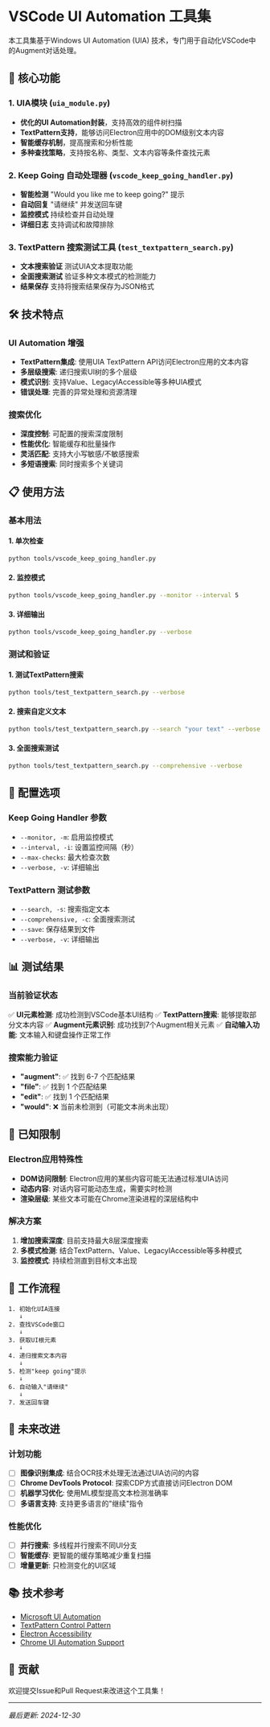 # VSCode UI Automation 工具集

本工具集基于Windows UI Automation (UIA) 技术，专门用于自动化VSCode中的Augment对话处理。

## 🚀 核心功能

### 1. UIA模块 (`uia_module.py`)
- **优化的UI Automation封装**，支持高效的组件树扫描
- **TextPattern支持**，能够访问Electron应用中的DOM级别文本内容
- **智能缓存机制**，提高搜索和分析性能
- **多种查找策略**，支持按名称、类型、文本内容等条件查找元素

### 2. Keep Going 自动处理器 (`vscode_keep_going_handler.py`)
- **智能检测** "Would you like me to keep going?" 提示
- **自动回复** "请继续" 并发送回车键
- **监控模式** 持续检查并自动处理
- **详细日志** 支持调试和故障排除

### 3. TextPattern 搜索测试工具 (`test_textpattern_search.py`)
- **文本搜索验证** 测试UIA文本提取功能
- **全面搜索测试** 验证多种文本模式的检测能力
- **结果保存** 支持将搜索结果保存为JSON格式

## 🛠️ 技术特点

### UI Automation 增强
- **TextPattern集成**: 使用UIA TextPattern API访问Electron应用的文本内容
- **多层级搜索**: 递归搜索UI树的多个层级
- **模式识别**: 支持Value、LegacyIAccessible等多种UIA模式
- **错误处理**: 完善的异常处理和资源清理

### 搜索优化
- **深度控制**: 可配置的搜索深度限制
- **性能优化**: 智能缓存和批量操作
- **灵活匹配**: 支持大小写敏感/不敏感搜索
- **多短语搜索**: 同时搜索多个关键词

## 📋 使用方法

### 基本用法

#### 1. 单次检查
```bash
python tools/vscode_keep_going_handler.py
```

#### 2. 监控模式
```bash
python tools/vscode_keep_going_handler.py --monitor --interval 5
```

#### 3. 详细输出
```bash
python tools/vscode_keep_going_handler.py --verbose
```

### 测试和验证

#### 1. 测试TextPattern搜索
```bash
python tools/test_textpattern_search.py --verbose
```

#### 2. 搜索自定义文本
```bash
python tools/test_textpattern_search.py --search "your text" --verbose
```

#### 3. 全面搜索测试
```bash
python tools/test_textpattern_search.py --comprehensive --verbose
```

## 🔧 配置选项

### Keep Going Handler 参数
- `--monitor, -m`: 启用监控模式
- `--interval, -i`: 设置监控间隔（秒）
- `--max-checks`: 最大检查次数
- `--verbose, -v`: 详细输出

### TextPattern 测试参数
- `--search, -s`: 搜索指定文本
- `--comprehensive, -c`: 全面搜索测试
- `--save`: 保存结果到文件
- `--verbose, -v`: 详细输出

## 📊 测试结果

### 当前验证状态
✅ **UI元素检测**: 成功检测到VSCode基本UI结构
✅ **TextPattern搜索**: 能够提取部分文本内容
✅ **Augment元素识别**: 成功找到7个Augment相关元素
✅ **自动输入功能**: 文本输入和键盘操作正常工作

### 搜索能力验证
- **"augment"**: ✅ 找到 6-7 个匹配结果
- **"file"**: ✅ 找到 1 个匹配结果  
- **"edit"**: ✅ 找到 1 个匹配结果
- **"would"**: ❌ 当前未检测到（可能文本尚未出现）

## 🚨 已知限制

### Electron应用特殊性
- **DOM访问限制**: Electron应用的某些内容可能无法通过标准UIA访问
- **动态内容**: 对话内容可能动态生成，需要实时检测
- **渲染层级**: 某些文本可能在Chrome渲染进程的深层结构中

### 解决方案
1. **增加搜索深度**: 目前支持最大8层深度搜索
2. **多模式检测**: 结合TextPattern、Value、LegacyIAccessible等多种模式
3. **监控模式**: 持续检测直到目标文本出现

## 🔄 工作流程

```
1. 初始化UIA连接
   ↓
2. 查找VSCode窗口
   ↓  
3. 获取UI根元素
   ↓
4. 递归搜索文本内容
   ↓
5. 检测"keep going"提示
   ↓
6. 自动输入"请继续"
   ↓
7. 发送回车键
```

## 🎯 未来改进

### 计划功能
- [ ] **图像识别集成**: 结合OCR技术处理无法通过UIA访问的内容
- [ ] **Chrome DevTools Protocol**: 探索CDP方式直接访问Electron DOM
- [ ] **机器学习优化**: 使用ML模型提高文本检测准确率
- [ ] **多语言支持**: 支持更多语言的"继续"指令

### 性能优化
- [ ] **并行搜索**: 多线程并行搜索不同UI分支
- [ ] **智能缓存**: 更智能的缓存策略减少重复扫描
- [ ] **增量更新**: 只检测变化的UI区域

## 📚 技术参考

- [Microsoft UI Automation](https://docs.microsoft.com/en-us/windows/win32/winauto/entry-uiauto-win32)
- [TextPattern Control Pattern](https://docs.microsoft.com/en-us/windows/win32/winauto/uiauto-implementingtextandtextrange)
- [Electron Accessibility](https://www.electronjs.org/docs/latest/tutorial/accessibility)
- [Chrome UI Automation Support](https://developer.chrome.com/blog/windows-uia-support)

## 🤝 贡献

欢迎提交Issue和Pull Request来改进这个工具集！

---

*最后更新: 2024-12-30* 